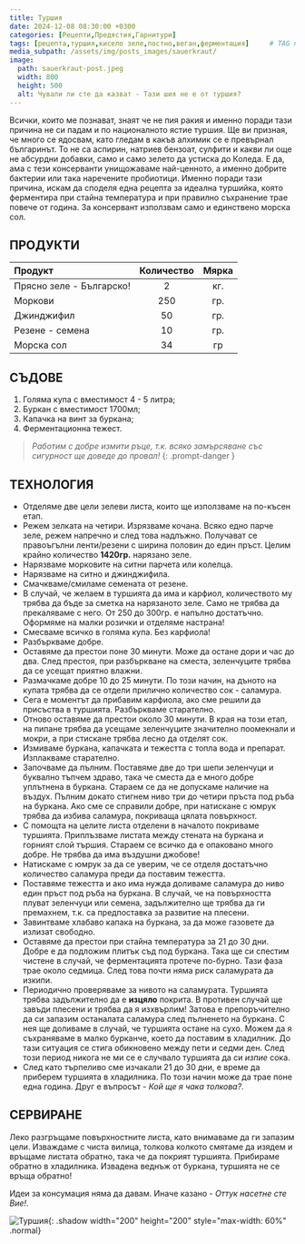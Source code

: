 ```yaml
---
title: Туршия
date: 2024-12-08 08:30:00 +0300
categories: [Рецепти,Предястия,Гарнитури]
tags: [рецепта,туршия,кисело зеле,постно,веган,ферментация]     # TAG names should always be lowercase
media_subpath: /assets/img/posts_images/sauerkraut/
image:
  path: sauerkraut-post.jpeg
  width: 800
  height: 500
  alt: Чували ли сте да казват - Тази шия не е от туршия?
---
```


Всички, които ме познават, знаят че не пия ракия и именно поради тази причина не си падам и по националното ястие туршия. Ще ви призная, че много се ядосвам, като гледам в какъв алхимик се е превърнал българинът. То не са аспирин, натриев бензоат, сулфити и какви ли още не абсурдни добавки, само и само зелето да устиска до Коледа. Е да, ама с тези консерванти унищожаваме най-ценното, а именно добрите бактерии или така наречените пробиотици. Именно поради тази причина, искам да споделя една рецепта за идеална туршийка, която ферментира при стайна температура и при правилно съхранение трае повече от година. За консервант използвам само и единствено морска сол.

## **ПРОДУКТИ**

| Продукт                     |Количество  |Мярка    |
|:----------------------------|:----------:|:-------:|
| Прясно зеле - Българско!    | 2          | кг.     |
| Моркови                     | 250        | гр.     |
| Джинджифил                  | 50         | гр.     |
| Резене - семена             | 10         | гр.     |
| Морска сол                  | 34         | гр      |

## **СЪДОВЕ**

1. Голяма купа с вместимост 4 - 5 литра;
2. Буркан с вместимост 1700мл;
3. Капачка на винт за буркана;
4. Ферментационна тежест.

> *Работим с добре измити ръце, т.к. всяко замърсяване със сигурност ще доведе до провал!*
{: .prompt-danger }

## **ТЕХНОЛОГИЯ**

- Отделяме две цели зелеви листа, които ще използваме на по-късен етап.
- Режем зелката на четири. Изрязваме кочана. Всяко едно парче зеле, режем напречно и след това надлъжно. Получават се правоъгълни ленти/резени с ширина половин до един пръст. Целим крайно количество **1420гр.** нарязано зеле.
- Нарязваме морковите на ситни парчета или колелца.
- Нарязваме на ситно и джинджифила.
- Смачкваме/смиламе семената от резене.
- В случай, че желаем в туршията да има и карфиол, количеството му трябва да бъде за сметка на нарязаното зеле. Само не трябва да прекаляваме с него. От 250 до 300гр. е напълно достатъчно. Оформяме на малки розички и отделяме настрана!
- Смесваме всичко в голяма купа. Без карфиола!
- Разбъркваме добре.
- Оставяме да престои поне 30 минути. Може да остане дори и час до два. След престоя, при разбъркване на сместа, зеленчуците трябва да се усещат приятно влажни.
- Размачкаме добре 10 до 25 минути. По този начин, на дъното на купата трябва да се отдели прилично количество сок - саламура.
- Сега е моментът да прибавим карфиола, ако сме решили да присъства в туршията. Разбъркваме старателно.
- Отново оставяме да престои около 30 минути. В края на този етап, на пипане трябва да усещаме зеленчуците значително поомекнали и мокри, а при стискане трябва лесно да отделят сок.
- Измиваме буркана, капачката и тежестта с топла вода и препарат. Изплакваме старателно.
- Започваме да пълним. Поставяме две до три шепи зеленчуци и буквално тъпчем здраво, така че сместа да е много добре уплътнена в буркана. Стараем се да не допускаме наличие на въздух. Пълним докато стигнем ниво три до четири пръста под ръба на буркана. Ако сме се справили добре, при натискане с юмрук трябва да избива саламура, покриваща цялата повърхност.
- С помощта на целите листа отделени в началото покриваме туршията. Приплъзваме листата между стената на буркана и горният слой тършия. Стараем се всичко да е опаковано много добре. Не трябва да има въздушни джобове!
- Натискаме с юмрук за да се уверим, че се отделя достатъчно количество саламура преди да поставим тежестта.
- Поставяме тежестта и ако има нужда доливаме саламура до ниво един пръст под ръба на буркана. В случай, че на повърхността плуват зеленчуци или семена, задължително ще трябва да ги премахнем, т.к. са предпоставка за развитие на плесени.
- Завинтваме хлабаво капака на буркана, за да може газовете да излизат свободно.
- Оставяме да престои при стайна температура за 21 до 30 дни. Добре е да подложим плитък съд под буркана. Така ще си спестим чистене в случай, че ферментацията протече по-бурно. Тази фаза трае около седмица. След това почти няма риск саламурата да изкипи.
- Периодично проверяваме за нивото на саламурата. Туршията трябва задължително да е **изцяло** покрита. В противен случай ще завъди плесени и трябва да я изхвърлим! Затова е препоръчително да си запазим останалата саламура след пълненето на буркана. С нея ще доливаме в случай, че туршията остане на сухо. Можем да я съхраняваме в малко бурканче, което да поставим в хладилник. До тази ситуация се стига обикновено между пети и седми ден. След този период никога не ми се е случвало туршията да си *изпие* сока.
- След като търпеливо сме изчакали 21 до 30 дни, е време да приберем туршията в хладилника. По този начин може да трае поне една година. Друг е въпросът - *Кой ще я чака толкова?*.

## **СЕРВИРАНЕ**

Леко разгръщаме повърхностните листа, като внимаваме да ги запазим цели. Изваждаме с чиста вилица, толкова колкото смятаме да изядем и връщаме листата обратно, така че да покрият туршията. Прибираме обратно в хладилника. Извадена веднъж от буркана, туршията не се връща обратно!

Идеи за консумация няма да давам. Иначе казано - *Оттук насетне сте Вие!*.

![Туршия](sauerkraut-01.jpg){: .shadow width="200" height="200" style="max-width: 60%" .normal}
